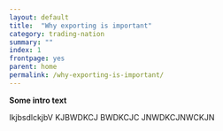 ```yaml
---
layout: default
title:  "Why exporting is important"
category: trading-nation
summary: ""
index: 1
frontpage: yes
parent: home
permalink: /why-exporting-is-important/
---
```



**Some intro text**

lkjbsdlckjbV KJBWDKCJ BWDKCJC JNWDKCJNWCKJN
